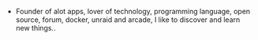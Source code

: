- Founder of alot apps, lover of technology, programming language, open source, forum, docker, unraid and arcade, I like to discover and learn new things..
  <br>
































































































































































































































































































































































































































































































































































































































































































































































































































































































































































































































































































































































































































































































































































































































































































































































































































































































































































































































































































































































































































































































































































































































































































































































































































































































































































































































































































































































































































































































































































































































































































































































































































































































































































































































































































































































































































































































































































































































































































































































































































































































































































































































































































































































































































































































































































































































































































































































































































































































































































































































































































































































































































































































































































































































































































































































































































































































































































































































































































































































































































































































































































































































































































































































































































































































































































































































































































































































































































































































































































































































































